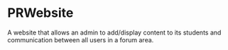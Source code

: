 # PRWebsite

A website that allows an admin to add/display content to its students and communication between all users in a forum area.
